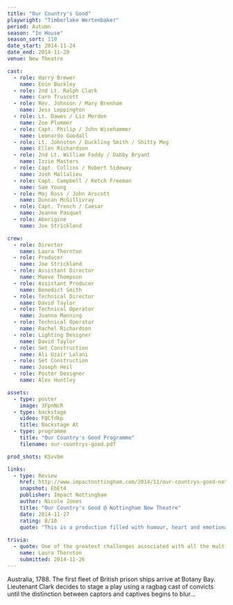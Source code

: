 ```yaml
---
title: "Our Country's Good"
playwright: "Timberlake Wertenbaker"
period: Autumn
season: "In House"
season_sort: 110
date_start: 2014-11-24
date_end: 2014-11-29
venue: New Theatre

cast:
  - role: Harry Brewer
    name: Eoin Buckley
  - role: 2nd Lt. Ralph Clark
    name: Carn Truscott
  - role: Rev. Johnson / Mary Brenham
    name: Jess Leppington
  - role: Lt. Dawes / Liz Morden
    name: Zoe Plummer
  - role: Capt. Philip / John Wisehammer
    name: Leonardo Goodall
  - role: Lt. Johnston / Duckling Smith / Shitty Meg
    name: Ellen Richardson
  - role: 2nd Lt. William Faddy / Dabby Bryant
    name: Izzie Masters
  - role: Capt. Collins / Robert Sideway
    name: Josh Mallalieu
  - role: Capt. Campbell / Ketch Freeman
    name: Sam Young
  - role: Maj Ross / John Arscott
    name: Duncan McGillivray
  - role: Capt. Trench / Caesar
    name: Jeanne Pasquet
  - role: Aborigine
    name: Joe Strickland

crew:
  - role: Director
    name: Laura Thornton
  - role: Producer
    name: Joe Strickland
  - role: Assistant Director
    name: Maeve Thompson
  - role: Assistant Producer
    name: Benedict Smith
  - role: Technical Director
    name: David Taylor
  - role: Technical Operator
    name: Joanna Manning
  - role: Technical Operator
    name: Rachel Richardson
  - role: Lighting Designer
    name: David Taylor
  - role: Set Construction
    name: Ali Uzair Lalani
  - role: Set Construction
    name: Joseph Heil
  - role: Poster Designer
    name: Alex Huntley

assets:
  - type: poster
    image: 3FpnNcR
  - type: backstage
    video: FQCfdkp
    title: Backstage At
  - type: programme
    title: "Our Country's Good Programme"
    filename: our-countrys-good.pdf

prod_shots: KSvvbm

links:
  - type: Review
    href: http://www.impactnottingham.com/2014/11/our-countrys-good-nottingham-new-theatre/
    snapshot: EbEt4
    publisher: Impact Nottingham
    author: Nicole Jones
    title: "Our Country's Good @ Nottingham New Theatre"
    date: 2014-11-27
    rating: 8/10
    quote: "This is a production filled with humour, heart and emotional punch. It comes across as a play that has been crafted with loving care; director Laura Thornton has styled her Director’s Note as ‘A Love Letter to Our Country’s Good’ in the programme, and it’s easy to see that passion reflected in the performance."
    
trivia:
  - quote: One of the greatest challenges associated with all the multi-rolling was getting the cast to change clothes quick enough.
    name: Laura Thornton
    submitted: 2014-11-26
---
```


Australia, 1788. The first fleet of British prison ships arrive at Botany Bay. Lieutenant Clark decides to stage a play using a ragbag cast of convicts until the distinction between captors and captives begins to blur…
